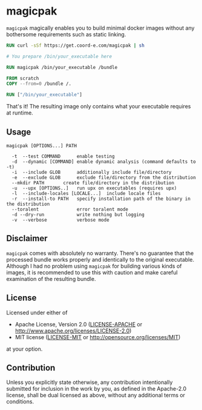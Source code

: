 # magicpak

`magicpak` magically enables you to build minimal docker images without any bothersome requirements such as static linking.

```dockerfile
RUN curl -sSf https://get.coord-e.com/magicpak | sh

# You prepare /bin/your_executable here

RUN magicpak /bin/your_executable /bundle

FROM scratch
COPY --from=0 /bundle /.

RUN ["/bin/your_executable"]
```

That's it! The resulting image only contains what your executable requires at runtime.

## Usage

```
magicpak [OPTIONS...] PATH

  -t  --test COMMAND      enable testing
  -d  --dynamic [COMMAND] enable dynamic analysis (command defaults to -t)
  -i  --include GLOB      additionally include file/directory
  -e  --exclude GLOB      exclude file/directory from the distribution
  --mkdir PATH       create file/directory in the distribution
  -u  --upx [OPTIONS..]   run upx on executables (requires upx)
  -l  --include-locales [LOCALE...]  include locale files
  -r  --install-to PATH   specify installation path of the binary in the distribution
  --toralent              error toralent mode
  -d --dry-run            write nothing but logging
  -v  --verbose           verbose mode
```

## Disclaimer

`magicpak` comes with absolutely no warranty. There's no guarantee that the processed bundle works properly and identically to the original executable. Although I had no problem using `magicpak` for building various kinds of images, it is recommended to use this with caution and make careful examination of the resulting bundle.

## License

Licensed under either of

 * Apache License, Version 2.0
   ([LICENSE-APACHE](LICENSE-APACHE) or http://www.apache.org/licenses/LICENSE-2.0)
 * MIT license
   ([LICENSE-MIT](LICENSE-MIT) or http://opensource.org/licenses/MIT)

at your option.

## Contribution

Unless you explicitly state otherwise, any contribution intentionally submitted
for inclusion in the work by you, as defined in the Apache-2.0 license, shall be
dual licensed as above, without any additional terms or conditions.
